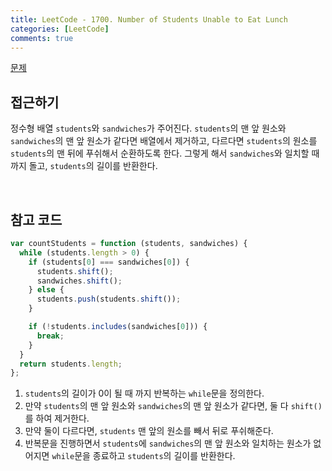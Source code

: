 ```yaml
---
title: LeetCode - 1700. Number of Students Unable to Eat Lunch
categories: [LeetCode]
comments: true
---
```


[문제](https://leetcode.com/problems/number-of-students-unable-to-eat-lunch/)

## 접근하기

정수형 배열 `students`와 `sandwiches`가 주어진다. `students`의 맨 앞 원소와 `sandwiches`의 맨 앞 원소가 같다면 배열에서 제거하고, 다르다면 `students`의 원소를 `students`의 맨 뒤에 푸쉬해서 순환하도록 한다. 그렇게 해서 `sandwiches`와 일치할 때 까지 돌고, `students`의 길이를 반환한다.

<br>

## 참고 코드

```js
var countStudents = function (students, sandwiches) {
  while (students.length > 0) {
    if (students[0] === sandwiches[0]) {
      students.shift();
      sandwiches.shift();
    } else {
      students.push(students.shift());
    }

    if (!students.includes(sandwiches[0])) {
      break;
    }
  }
  return students.length;
};
```

1. `students`의 길이가 0이 될 때 까지 반복하는 `while`문을 정의한다.
2. 만약 `students`의 맨 앞 원소와 `sandwiches`의 맨 앞 원소가 같다면, 둘 다 `shift()`를 하여 제거한다.
3. 만약 둘이 다르다면, `students` 맨 앞의 원소를 빼서 뒤로 푸쉬해준다.
4. 반복문을 진행하면서 `students`에 `sandwiches`의 맨 앞 원소와 일치하는 원소가 없어지면 `while`문을 종료하고 `students`의 길이를 반환한다.
